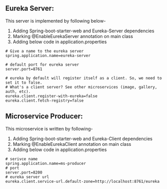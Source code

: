 ## Eureka Server:
This server is implemented by following below-
1. Adding Spring-boot-starter-web and Eureka-Server dependencies
2. Marking @EnableEurekaServer annotation on main class
3. Adding below code in application.properties 
```
# Give a name to the eureka server
spring.application.name=eureka-server

# default port for eureka server
server.port=8761

# eureka by default will register itself as a client. So, we need to set it to false.
# What's a client server? See other microservices (image, gallery, auth, etc).
eureka.client.register-with-eureka=false
eureka.client.fetch-registry=false
````

## Microservice Producer:
This microservice is written by following-
1. Adding Spring-boot-starter-web and Eureka-Client dependencies
2. Marking @EnableEurekaClient annotation on main class
3. Adding below code in application.properties 
```
# serivce name
spring.application.name=ms-producer
# port
server.port=8200
# eureka server url
eureka.client.service-url.default-zone=http://localhost:8761/eureka
```